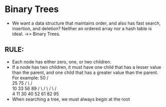 # Binary Trees
- We want a data structure that maintains order, and also has fast search, insertion, and deletion? Neither an ordered array nor a hash table is ideal. ->> Binary Trees.

## RULE:
- Each node has either zero, one, or two children.
- If a node has two children, it must have one child that has a lesser value than the parent, and one child that has a greater value than the parent. For example:
                50
              /      \
            25         75
           / \         / \
          10  33      56  89
         / \  / \     / \  / \
        4  11 30 40  52 61 82 95
- When searching a tree, we must always begin at the root 